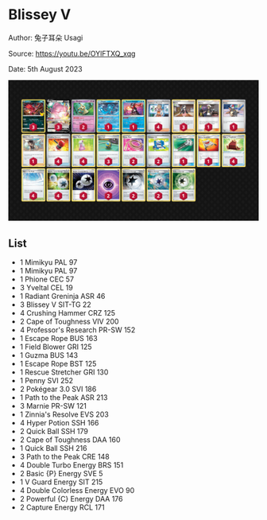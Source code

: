 # Blissey V

Author: 兔子耳朵 Usagi

Source: <https://youtu.be/OYlFTXQ_xqg>

Date: 5th August 2023

![decklist](../../images/PAL/Blissey%20V/4-%20Blissey%20V.png)

## List

* 1 Mimikyu PAL 97
* 1 Mimikyu PAL 97
* 1 Phione CEC 57
* 3 Yveltal CEL 19
* 1 Radiant Greninja ASR 46
* 3 Blissey V SIT-TG 22
* 4 Crushing Hammer CRZ 125
* 2 Cape of Toughness VIV 200
* 4 Professor's Research PR-SW 152
* 1 Escape Rope BUS 163
* 1 Field Blower GRI 125
* 1 Guzma BUS 143
* 1 Escape Rope BST 125
* 1 Rescue Stretcher GRI 130
* 1 Penny SVI 252
* 2 Pokégear 3.0 SVI 186
* 1 Path to the Peak ASR 213
* 3 Marnie PR-SW 121
* 1 Zinnia's Resolve EVS 203
* 4 Hyper Potion SSH 166
* 2 Quick Ball SSH 179
* 2 Cape of Toughness DAA 160
* 1 Quick Ball SSH 216
* 3 Path to the Peak CRE 148
* 4 Double Turbo Energy BRS 151
* 2 Basic {P} Energy SVE 5
* 1 V Guard Energy SIT 215
* 4 Double Colorless Energy EVO 90
* 2 Powerful {C} Energy DAA 176
* 2 Capture Energy RCL 171
